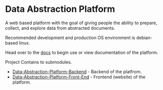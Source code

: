 # Data Abstraction Platform

A web based platform with the goal of giving people the ability to prepare, collect, and explore data from abstracted documents.

Recommended development and production OS environment is debian-based linux.

Head over to the [docs](./docs/README.md) to begin use or view documentation of the platform.

Project Contains to submodules.
- [Data-Abstraction-Platform-Backend](./Data-Abstraction-Platform-Back-End/) - Backend of the platfrom.
- [Data-Abstraction-Platform-Front-End](./Data-Abstraction-Platform-Front-End/) - Frontend (website) of the platform.